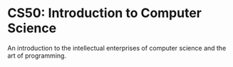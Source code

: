 # CS50: Introduction to Computer Science
An introduction to the intellectual enterprises of computer science and the art of programming.
